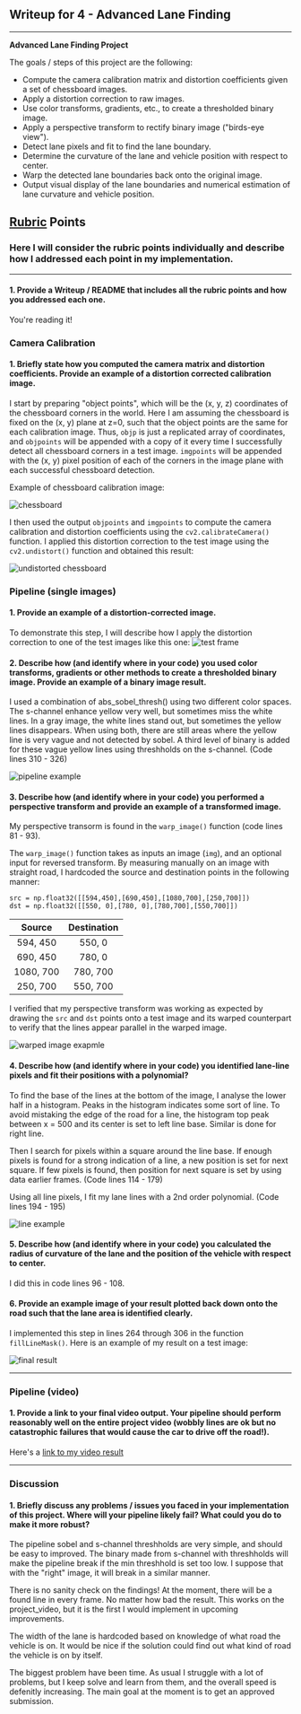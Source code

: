## Writeup for 4 - Advanced Lane Finding

---

**Advanced Lane Finding Project**

The goals / steps of this project are the following:

* Compute the camera calibration matrix and distortion coefficients given a set of chessboard images.
* Apply a distortion correction to raw images.
* Use color transforms, gradients, etc., to create a thresholded binary image.
* Apply a perspective transform to rectify binary image ("birds-eye view").
* Detect lane pixels and fit to find the lane boundary.
* Determine the curvature of the lane and vehicle position with respect to center.
* Warp the detected lane boundaries back onto the original image.
* Output visual display of the lane boundaries and numerical estimation of lane curvature and vehicle position.

[//]: # (Image References)

[undist_chessboard]: examples/undist_chessboard.jpg "Undistorted chessboard"
[chessboard]: camera_cal/calibration2.jpg "chessboard"
[test_frame]: examples/test_frame.jpg "unprocessed test frame"
[image_pipeline_example]: examples/image_pipeline_example.jpg "image pipeline example"
[transform_example]: examples/transform_example.jpg "image transform example"
[line_example]: examples/line_example.jpg "line example"
[final_image]: examples/final_image.jpg "final result"

## [Rubric](https://review.udacity.com/#!/rubrics/571/view) Points
###  Here I will consider the rubric points individually and describe how I addressed each point in my implementation.  

---

#### 1. Provide a Writeup / README that includes all the rubric points and how you addressed each one.

You're reading it!
### Camera Calibration

#### 1. Briefly state how you computed the camera matrix and distortion coefficients. Provide an example of a distortion corrected calibration image.
I start by preparing "object points", which will be the (x, y, z) coordinates of the chessboard corners in the world. Here I am assuming the chessboard is fixed on the (x, y) plane at z=0, such that the object points are the same for each calibration image.  Thus, `objp` is just a replicated array of coordinates, and `objpoints` will be appended with a copy of it every time I successfully detect all chessboard corners in a test image.  `imgpoints` will be appended with the (x, y) pixel position of each of the corners in the image plane with each successful chessboard detection.  

Example of chessboard calibration image:

![chessboard][chessboard]

I then used the output `objpoints` and `imgpoints` to compute the camera calibration and distortion coefficients using the `cv2.calibrateCamera()` function.  I applied this distortion correction to the test image using the `cv2.undistort()` function and obtained this result: 

![undistorted chessboard][undist_chessboard]

### Pipeline (single images)

#### 1. Provide an example of a distortion-corrected image.
To demonstrate this step, I will describe how I apply the distortion correction to one of the test images like this one:
![test frame][test_frame]
#### 2. Describe how (and identify where in your code) you used color transforms, gradients or other methods to create a thresholded binary image.  Provide an example of a binary image result.
I used a combination of abs_sobel_thresh() using two different color spaces. The s-channel enhance yellow very well, but sometimes miss the white lines. In a gray image, the white lines stand out, but sometimes the yellow lines disappears. When using both, there are still areas where the yellow line is very vague and not detected by sobel. A third level of binary is added for these vague yellow lines using threshholds on the s-channel. (Code lines 310 - 326)

![pipeline example][image_pipeline_example]

#### 3. Describe how (and identify where in your code) you performed a perspective transform and provide an example of a transformed image.

My perspective transorm is found in the `warp_image()` function (code lines 81 - 93). 

The `warp_image()` function takes as inputs an image (`img`), and an optional input for reversed transform. By measuring manually on an image with straight road, I hardcoded the source and destination points in the following manner:

```
src = np.float32([[594,450],[690,450],[1080,700],[250,700]])
dst = np.float32([[550, 0],[780, 0],[780,700],[550,700]])

```

| Source        | Destination   | 
|:-------------:|:-------------:| 
| 594, 450      | 550, 0        | 
| 690, 450      | 780, 0      |
| 1080, 700     | 780, 700      |
| 250, 700      | 550, 700        |

I verified that my perspective transform was working as expected by drawing the `src` and `dst` points onto a test image and its warped counterpart to verify that the lines appear parallel in the warped image.

![warped image exapmle][transform_example]

#### 4. Describe how (and identify where in your code) you identified lane-line pixels and fit their positions with a polynomial?
To find the base of the lines at the bottom of the image, I analyse the lower half in a histogram. Peaks in the histogram indicates some sort of line. To avoid mistaking the edge of the road for a line, the histogram top peak between x = 500 and its center is set to left line base. Similar is done for right line.

Then I search for pixels within a square around the line base. If enough pixels is found for a strong indication of a line, a new position is set for next square. If few pixels is found, then position for next square is set by using data earlier frames. (Code lines 114 - 179)

Using all line pixels, I fit my lane lines with a 2nd order polynomial. (Code lines 194 - 195)

![line example][line_example]

#### 5. Describe how (and identify where in your code) you calculated the radius of curvature of the lane and the position of the vehicle with respect to center.

I did this in code lines 96 - 108.

#### 6. Provide an example image of your result plotted back down onto the road such that the lane area is identified clearly.

I implemented this step in lines 264 through 306 in the function `fillLineMask()`.  Here is an example of my result on a test image:

![final result][final_image]

---

### Pipeline (video)

#### 1. Provide a link to your final video output.  Your pipeline should perform reasonably well on the entire project video (wobbly lines are ok but no catastrophic failures that would cause the car to drive off the road!).

Here's a [link to my video result](https://youtu.be/hVcpBY3drxc)

---

### Discussion

#### 1. Briefly discuss any problems / issues you faced in your implementation of this project.  Where will your pipeline likely fail?  What could you do to make it more robust?

The pipeline sobel and s-channel threshholds are very simple, and should be easy to improved. The binary made from s-channel with threshholds will make the pipeline break if the min threshhold is set too low. I suppose that with the "right" image, it will break in a similar manner.

There is no sanity check on the findings! At the moment, there will be a found line in every frame. No matter how bad the result. This works on the project_video, but it is the first I would implement in upcoming improvements.

The width of the lane is hardcoded based on knowledge of what road the vehicle is on. It would be nice if the solution could find out what kind of road the vehicle is on by itself.

The biggest problem have been time. As usual I struggle with a lot of problems, but I keep solve and learn from them, and the overall speed is defenitly increasing. The main goal at the moment is to get an approved submission.

